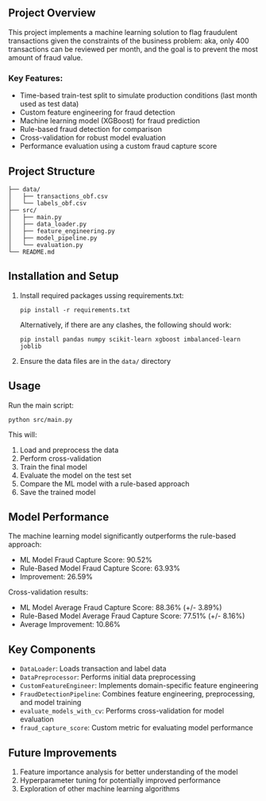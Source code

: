 ## Project Overview

This project implements a machine learning solution to flag fraudulent transactions given the constraints of the business problem: aka, only 400 transactions can be reviewed per month, and the goal is to prevent the most  amount of fraud  value.

### Key Features:
- Time-based train-test split to simulate production conditions (last month used as test data)
- Custom feature engineering for fraud detection
- Machine learning model (XGBoost) for fraud prediction
- Rule-based fraud detection for comparison
- Cross-validation for robust model evaluation
- Performance evaluation using a custom fraud capture score

## Project Structure

```
├── data/
│   ├── transactions_obf.csv
│   └── labels_obf.csv
├── src/
│   ├── main.py
│   ├── data_loader.py
│   ├── feature_engineering.py
│   ├── model_pipeline.py
│   └── evaluation.py
└── README.md
```

## Installation and Setup

1. Install required packages ussing requirements.txt:
   ```
   pip install -r requirements.txt
   ```

   Alternatively, if there are any clashes, the following should work:
   
   ```
   pip install pandas numpy scikit-learn xgboost imbalanced-learn joblib
   ```
2. Ensure the data files are in the `data/` directory

## Usage

Run the main script:

```
python src/main.py
```

This will:
1. Load and preprocess the data
2. Perform cross-validation
3. Train the final model
4. Evaluate the model on the test set
5. Compare the ML model with a rule-based approach
6. Save the trained model

## Model Performance

The machine learning model significantly outperforms the rule-based approach:

- ML Model Fraud Capture Score: 90.52%
- Rule-Based Model Fraud Capture Score: 63.93%
- Improvement: 26.59%

Cross-validation results:
- ML Model Average Fraud Capture Score: 88.36% (+/- 3.89%)
- Rule-Based Model Average Fraud Capture Score: 77.51% (+/- 8.16%)
- Average Improvement: 10.86%

## Key Components

- `DataLoader`: Loads transaction and label data
- `DataPreprocessor`: Performs initial data preprocessing
- `CustomFeatureEngineer`: Implements domain-specific feature engineering
- `FraudDetectionPipeline`: Combines feature engineering, preprocessing, and model training
- `evaluate_models_with_cv`: Performs cross-validation for model evaluation
- `fraud_capture_score`: Custom metric for evaluating model performance

## Future Improvements

1. Feature importance analysis for better understanding of the model
2. Hyperparameter tuning for potentially improved performance
3. Exploration of other machine learning algorithms

